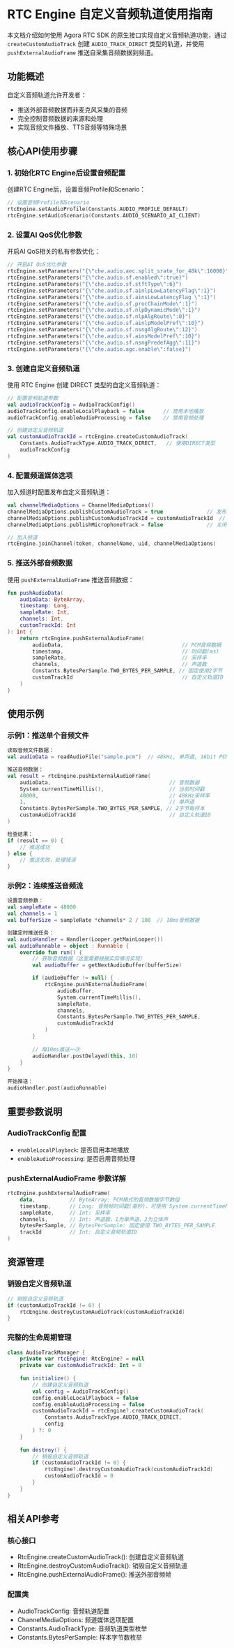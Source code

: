 # RTC Engine 自定义音频轨道使用指南

本文档介绍如何使用 Agora RTC SDK 的原生接口实现自定义音频轨道功能，通过 `createCustomAudioTrack` 创建 `AUDIO_TRACK_DIRECT` 类型的轨道，并使用 `pushExternalAudioFrame` 推送自采集音频数据到频道。

## 功能概述

自定义音频轨道允许开发者：

- 推送外部音频数据而非麦克风采集的音频
- 完全控制音频数据的来源和处理
- 实现音频文件播放、TTS音频等特殊场景

## 核心API使用步骤

### 1. 初始化RTC Engine后设置音频配置

创建RTC Engine后，设置音频Profile和Scenario：

```kotlin
// 设置音频Profile和Scenario
rtcEngine.setAudioProfile(Constants.AUDIO_PROFILE_DEFAULT)
rtcEngine.setAudioScenario(Constants.AUDIO_SCENARIO_AI_CLIENT)
```

### 2. 设置AI QoS优化参数

开启AI QoS相关的私有参数优化：

```kotlin
// 开启AI QoS优化参数
rtcEngine.setParameters("{\"che.audio.aec.split_srate_for_48k\":16000}")
rtcEngine.setParameters("{\"che.audio.sf.enabled\":true}")
rtcEngine.setParameters("{\"che.audio.sf.stftType\":6}")
rtcEngine.setParameters("{\"che.audio.sf.ainlpLowLatencyFlag\":1}")
rtcEngine.setParameters("{\"che.audio.sf.ainsLowLatencyFlag \":1}")
rtcEngine.setParameters("{\"che.audio.sf.procChainMode\":1}")
rtcEngine.setParameters("{\"che.audio.sf.nlpDynamicMode\":1}")
rtcEngine.setParameters("{\"che.audio.sf.nlpAlgRoute\":0}")
rtcEngine.setParameters("{\"che.audio.sf.ainlpModelPref\":10}")
rtcEngine.setParameters("{\"che.audio.sf.nsngAlgRoute\":12}")
rtcEngine.setParameters("{\"che.audio.sf.ainsModelPref\":10}")
rtcEngine.setParameters("{\"che.audio.sf.nsngPredefAgg\":11}")
rtcEngine.setParameters("{\"che.audio.agc.enable\":false}")
```

### 3. 创建自定义音频轨道

使用 RTC Engine 创建 DIRECT 类型的自定义音频轨道：

```kotlin
// 配置音频轨道参数
val audioTrackConfig = AudioTrackConfig()
audioTrackConfig.enableLocalPlayback = false      // 禁用本地播放
audioTrackConfig.enableAudioProcessing = false    // 禁用音频处理

// 创建自定义音频轨道
val customAudioTrackId = rtcEngine.createCustomAudioTrack(
    Constants.AudioTrackType.AUDIO_TRACK_DIRECT,   // 使用DIRECT类型
    audioTrackConfig
)
```

### 4. 配置频道媒体选项

加入频道时配置发布自定义音频轨道：

```kotlin
val channelMediaOptions = ChannelMediaOptions()
channelMediaOptions.publishCustomAudioTrack = true              // 发布自定义音频轨道
channelMediaOptions.publishCustomAudioTrackId = customAudioTrackId  // 指定轨道ID
channelMediaOptions.publishMicrophoneTrack = false              // 关闭麦克风轨道

// 加入频道
rtcEngine.joinChannel(token, channelName, uid, channelMediaOptions)
```

### 5. 推送外部音频数据

使用 `pushExternalAudioFrame` 推送音频数据：

```kotlin
fun pushAudioData(
    audioData: ByteArray,
    timestamp: Long,
    sampleRate: Int,
    channels: Int,
    customTrackId: Int
): Int {
    return rtcEngine.pushExternalAudioFrame(
        audioData,                                      // PCM音频数据
        timestamp,                                      // 时间戳(ms)
        sampleRate,                                     // 采样率
        channels,                                       // 声道数
        Constants.BytesPerSample.TWO_BYTES_PER_SAMPLE, // 固定使用2字节
        customTrackId                                   // 自定义轨道ID
    )
}

```

## 使用示例

### 示例1：推送单个音频文件

```kotlin
读取音频文件数据：
val audioData = readAudioFile("sample.pcm")  // 48kHz, 单声道, 16bit PCM

推送音频数据：
val result = rtcEngine.pushExternalAudioFrame(
    audioData,                                      // 音频数据
    System.currentTimeMillis(),                     // 当前时间戳
    48000,                                          // 48kHz采样率
    1,                                              // 单声道
    Constants.BytesPerSample.TWO_BYTES_PER_SAMPLE, // 2字节每样本
    customAudioTrackId                              // 自定义轨道ID
)

检查结果：
if (result == 0) {
    // 推送成功
} else {
    // 推送失败，处理错误
}
```

### 示例2：连续推送音频流

```kotlin
设置音频参数：
val sampleRate = 48000
val channels = 1
val bufferSize = sampleRate *channels* 2 / 100  // 10ms音频数据

创建定时推送任务：
val audioHandler = Handler(Looper.getMainLooper())
val audioRunnable = object : Runnable {
    override fun run() {
        // 获取音频数据（这里需要根据实际情况实现）
        val audioBuffer = getNextAudioBuffer(bufferSize)

        if (audioBuffer != null) {
            rtcEngine.pushExternalAudioFrame(
                audioBuffer,
                System.currentTimeMillis(),
                sampleRate,
                channels,
                Constants.BytesPerSample.TWO_BYTES_PER_SAMPLE,
                customAudioTrackId
            )
        }
        
        // 每10ms推送一次
        audioHandler.postDelayed(this, 10)
    }
}

开始推送：
audioHandler.post(audioRunnable)

```

## 重要参数说明

### AudioTrackConfig 配置

- `enableLocalPlayback`: 是否启用本地播放
- `enableAudioProcessing`: 是否启用音频处理

### pushExternalAudioFrame 参数详解

```kotlin
rtcEngine.pushExternalAudioFrame(
    data,           // ByteArray: PCM格式的音频数据字节数组
    timestamp,      // Long: 音频帧时间戳(毫秒)，可使用 System.currentTimeMillis()
    sampleRate,     // Int: 采样率
    channels,       // Int: 声道数，1为单声道，2为立体声
    bytesPerSample, // BytesPerSample: 固定使用 TWO_BYTES_PER_SAMPLE
    trackId         // Int: 自定义音频轨道ID
)
```

## 资源管理

### 销毁自定义音频轨道

```kotlin
// 销毁自定义音频轨道
if (customAudioTrackId != 0) {
    rtcEngine.destroyCustomAudioTrack(customAudioTrackId)
}
```

### 完整的生命周期管理

```kotlin
class AudioTrackManager {
    private var rtcEngine: RtcEngine? = null
    private var customAudioTrackId: Int = 0
    
    fun initialize() {
        // 创建自定义音频轨道
        val config = AudioTrackConfig()
        config.enableLocalPlayback = false
        config.enableAudioProcessing = false
        customAudioTrackId = rtcEngine?.createCustomAudioTrack(
            Constants.AudioTrackType.AUDIO_TRACK_DIRECT,
            config
        ) ?: 0
    }
    
    fun destroy() {
        // 销毁自定义音频轨道
        if (customAudioTrackId != 0) {
            rtcEngine?.destroyCustomAudioTrack(customAudioTrackId)
            customAudioTrackId = 0
        }
    }
}
```

## 相关API参考

### 核心接口

- RtcEngine.createCustomAudioTrack(): 创建自定义音频轨道
- RtcEngine.destroyCustomAudioTrack(): 销毁自定义音频轨道  
- RtcEngine.pushExternalAudioFrame(): 推送外部音频帧

### 配置类

- AudioTrackConfig: 音频轨道配置
- ChannelMediaOptions: 频道媒体选项配置
- Constants.AudioTrackType: 音频轨道类型枚举
- Constants.BytesPerSample: 样本字节数枚举
